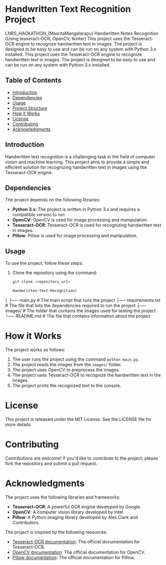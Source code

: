 
# Handwritten Text Recognition Project
LNRS_HACKATHON_(MasritaMangalarapu)
Handwritten Notes Recognition (Using tesseract-OCR, OpenCV, tkinter)
This project uses the Tesseract-OCR engine to recognize handwritten text in images. The project is designed to be easy to use and can be run on any system with Python 3.x installed.
This project uses the Tesseract-OCR engine to recognize handwritten text in images. The project is designed to be easy to use and can be run on any system with Python 3.x installed.

## Table of Contents
- [Introduction](#introduction)
- [Dependencies](#dependencies)
- [Usage](#usage)
- [Project Structure](#project-structure)
- [How it Works](#how-it-works)
- [License](#license)
- [Contributing](#contributing)
- [Acknowledgments](#acknowledgments)

## Introduction
Handwritten text recognition is a challenging task in the field of computer vision and machine learning. This project aims to provide a simple and efficient solution for recognizing handwritten text in images using the Tesseract-OCR engine.

## Dependencies
The project depends on the following libraries:

- **Python 3.x**: The project is written in Python 3.x and requires a compatible version to run.
- **OpenCV**: OpenCV is used for image processing and manipulation.
- **Tesseract-OCR**: Tesseract-OCR is used for recognizing handwritten text in images.
- **Pillow**: Pillow is used for image processing and manipulation.

## Usage
To use the project, follow these steps:

1. Clone the repository using the command:
   ```bash
   git clone <repository_url>

   Handwritten-Text-Recognition/
│
├── main.py               # The main script that runs the project
├── requirements.txt       # The file that lists the dependencies required to run the project
├── images/                # The folder that contains the images used for testing the project
└── README.md              # The file that contains information about the project

# How it Works
The project works as follows:

1. The user runs the project using the command `python main.py`.
2. The project reads the images from the `images/` folder.
3. The project uses OpenCV to preprocess the images.
4. The project uses Tesseract-OCR to recognize the handwritten text in the images.
5. The project prints the recognized text to the console.

# License
This project is released under the MIT License. See the LICENSE file for more details.

# Contributing
Contributions are welcome! If you'd like to contribute to the project, please fork the repository and submit a pull request.

# Acknowledgments
The project uses the following libraries and frameworks:

- **Tesseract-OCR**: A powerful OCR engine developed by Google.
- **OpenCV**: A computer vision library developed by Intel.
- **Pillow**: A Python imaging library developed by Alex Clark and Contributors.

The project is inspired by the following resources:

- [Tesseract-OCR documentation](https://github.com/tesseract-ocr/tesseract): The official documentation for Tesseract-OCR.
- [OpenCV documentation](https://docs.opencv.org/): The official documentation for OpenCV.
- [Pillow documentation](https://pillow.readthedocs.io/): The official documentation for Pillow.
